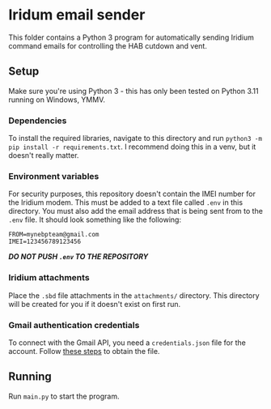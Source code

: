 # Iridum email sender

This folder contains a Python 3 program for automatically sending Iridium command emails for controlling the HAB cutdown and vent.

## Setup

Make sure you're using Python 3 - this has only been tested on Python 3.11 running on Windows, YMMV.

### Dependencies

To install the required libraries, navigate to this directory and run `python3 -m pip install -r requirements.txt`. I recommend doing this in a venv, but it doesn't really matter.

### Environment variables

For security purposes, this repository doesn't contain the IMEI number for the Iridium modem. This must be added to a text file called `.env` in this directory. You must also add the email address that is being sent from to the `.env` file. It should look something like the following:
```
FROM=mynebpteam@gmail.com
IMEI=123456789123456
```

***DO NOT PUSH `.env` TO THE REPOSITORY***

### Iridium attachments

Place the `.sbd` file attachments in the `attachments/` directory. This directory will be created for you if it doesn't exist on first run.

### Gmail authentication credentials

To connect with the Gmail API, you need a `credentials.json` file for the account. Follow [these steps](https://developers.google.com/gmail/api/quickstart/python#authorize_credentials_for_a_desktop_application) to obtain the file.

## Running

Run `main.py` to start the program.
